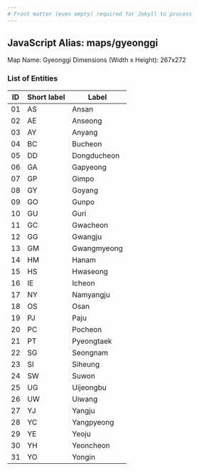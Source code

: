 ```yaml
---
# Front matter (even empty) required for Jekyll to process
---
```


## JavaScript Alias: maps/gyeonggi

Map Name: Gyeonggi
Dimensions (Width x Height): 267x272






### List of Entities

ID | Short label | Label
---|---|---|
01|AS|Ansan
02|AE|Anseong
03|AY|Anyang
04|BC|Bucheon
05|DD|Dongducheon
06|GA|Gapyeong 
07|GP|Gimpo
08|GY|Goyang
09|GO|Gunpo
10|GU|Guri
11|GC|Gwacheon
12|GG|Gwangju
13|GM|Gwangmyeong
14|HM|Hanam
15|HS|Hwaseong
16|IE|Icheon
17|NY|Namyangju
18|OS|Osan
19|PJ|Paju
20|PC|Pocheon
21|PT|Pyeongtaek
22|SG|Seongnam
23|SI|Siheung
24|SW|Suwon
25|UG|Uijeongbu
26|UW|Uiwang
27|YJ|Yangju
28|YC|Yangpyeong
29|YE|Yeoju
30|YH|Yeoncheon
31|YO|Yongin